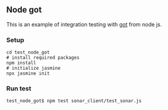 ## Node got

This is an example of integration testing with [got](https://github.com/sindresorhus/got) from node js.

### Setup

```shell
cd test_node_got
# install required packages
npm install
# initialize jasmine
npx jasmine init
```

### Run test

```shell
test_node_got$ npm test sonar_client/test_sonar.js
```